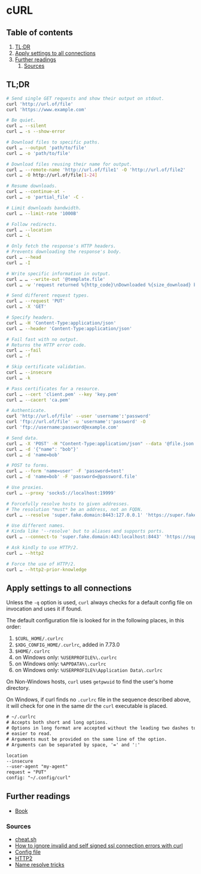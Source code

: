 # cURL

## Table of contents <!-- omit in toc -->

1. [TL;DR](#tldr)
1. [Apply settings to all connections](#apply-settings-to-all-connections)
1. [Further readings](#further-readings)
   1. [Sources](#sources)

## TL;DR

```sh
# Send single GET requests and show their output on stdout.
curl 'http://url.of/file'
curl 'https://www.example.com'

# Be quiet.
curl … --silent
curl … -s --show-error

# Download files to specific paths.
curl … --output 'path/to/file'
curl … -o 'path/to/file'

# Download files reusing their name for output.
curl … --remote-name 'http://url.of/file1' -O 'http://url.of/file2'
curl … -O http://url.of/file[1-24]

# Resume downloads.
curl … --continue-at -
curl … -o 'partial_file' -C -

# Limit downloads bandwidth.
curl … --limit-rate '1000B'

# Follow redirects.
curl … --location
curl … -L

# Only fetch the response's HTTP headers.
# Prevents downloading the response's body.
curl … --head
curl … -I

# Write specific information in output.
curl … … --write-out '@template.file'
curl … -w 'request returned %{http_code}\nDownloaded %{size_download} bytes\n'

# Send different request types.
curl … --request 'PUT'
curl … -X 'GET'

# Specify headers.
curl … -H 'Content-Type:application/json'
curl … --header 'Content-Type:application/json'

# Fail fast with no output.
# Returns the HTTP error code.
curl … --fail
curl … -f

# Skip certificate validation.
curl … --insecure
curl … -k

# Pass certificates for a resource.
curl … --cert 'client.pem' --key 'key.pem'
curl … --cacert 'ca.pem'

# Authenticate.
curl 'http://url.of/file' --user 'username':'password'
curl 'ftp://url.of/file' -u 'username':'password' -O
curl 'ftp://username:password@example.com'

# Send data.
curl … -X 'POST' -H "Content-Type:application/json" --data '@file.json'
curl … -d '{"name": "bob"}'
curl … -d 'name=bob'

# POST to forms.
curl … --form 'name=user' -F 'password=test'
curl … -d 'name=bob' -F 'password=@password.file'

# Use proxies.
curl … --proxy 'socks5://localhost:19999'

# Forcefully resolve hosts to given addresses.
# The resolution *must* be an address, not an FQDN.
curl … --resolve 'super.fake.domain:8443:127.0.0.1' 'https://super.fake.domain:8443'

# Use different names.
# Kinda like '--resolve' but to aliases and supports ports.
curl … --connect-to 'super.fake.domain:443:localhost:8443' 'https://super.fake.domain'

# Ask kindly to use HTTP/2.
curl … --http2

# Force the use of HTTP/2.
curl … --http2-prior-knowledge
```

## Apply settings to all connections

Unless the `-q` option is used, `curl` always checks for a default config file on invocation and uses it if found.

The default configuration file is looked for in the following places, in this order:

1. `$CURL_HOME/.curlrc`
1. `$XDG_CONFIG_HOME/.curlrc`, added in 7.73.0
1. `$HOME/.curlrc`
1. on Windows only: `%USERPROFILE%\.curlrc`
1. on Windows only: `%APPDATA%\.curlrc`
1. on Windows only: `%USERPROFILE%\Application Data\.curlrc`

On Non-Windows hosts, `curl` uses `getpwuid` to find the user's home directory.

On Windows, if curl finds no `.curlrc` file in the sequence described above, it will check for one in the same dir the
`curl` executable is placed.

```txt
# ~/.curlrc
# Accepts both short and long options.
# Options in long format are accepted without the leading two dashes to make it
# easier to read.
# Arguments must be provided on the same line of the option.
# Arguments can be separated by space, '=' and ':'

location
--insecure
--user-agent "my-agent"
request = "PUT"
config: "~/.config/curl"
```

## Further readings

- [Book]

### Sources

- [cheat.sh]
- [How to ignore invalid and self signed ssl connection errors with curl]
- [Config file]
- [HTTP2]
- [Name resolve tricks]

<!--
  Reference
  ═╬═Time══
  -->

<!-- Upstream -->
[book]: https://everything.curl.dev/
[config file]: https://everything.curl.dev/cmdline/configfile
[http2]: https://everything.curl.dev/http/versions/http2

<!-- Others -->
[cheat.sh]: https://cheat.sh/curl
[how to ignore invalid and self signed ssl connection errors with curl]: https://www.cyberciti.biz/faq/how-to-curl-ignore-ssl-certificate-warnings-command-option/
[name resolve tricks]: https://everything.curl.dev/usingcurl/connections/name.html
